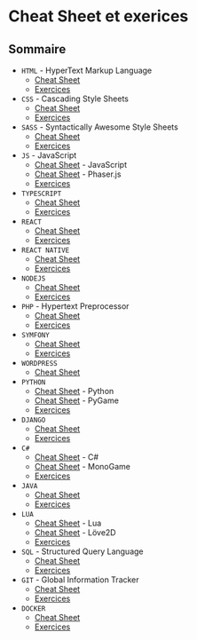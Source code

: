 # Cheat Sheet et exerices

## Sommaire
- `HTML` - HyperText Markup Language
  - [Cheat Sheet](./html/readme.md)
  - [Exercices](./html/exercices/readme.md)
- `CSS` - Cascading Style Sheets
  - [Cheat Sheet](./css/readme.md)
  - [Exercices](./css/exercices/readme.md)
- `SASS` - Syntactically Awesome Style Sheets
  - [Cheat Sheet](./sass/readme.md)
  - [Exercices](./sass/exercices/readme.md)
- `JS` - JavaScript
  - [Cheat Sheet](./javascript/readme.md) - JavaScript
  - [Cheat Sheet](./javascript/phaser/readme.md) - Phaser.js
  - [Exercices](./javascript/exercices/readme.md)
- `TYPESCRIPT`
  - [Cheat Sheet](./typescript/readme.md)
  - [Exercices](./typescript/exercices/readme.md)
- `REACT`
    - [Cheat Sheet](./react/readme.md)
    - [Exercices](./react/exercices/readme.md)
- `REACT NATIVE`
    - [Cheat Sheet](./react_native/readme.md)
    - [Exercices](./react_native/exercices/readme.md)
- `NODEJS`
  - [Cheat Sheet](./nodejs/readme.md)
  - [Exercices](./nodejs/exercices/readme.md)
- `PHP` - Hypertext Preprocessor
  - [Cheat Sheet](./php/readme.md)
  - [Exercices](./php/exercices/readme.md)
- `SYMFONY`
  - [Cheat Sheet](./symfony/readme.md)
  - [Exercices](./symfony/exercices/readme.md)
- `WORDPRESS`
    - [Cheat Sheet](./wordpress/readme.md) 
- `PYTHON`
  - [Cheat Sheet](./python/readme.md) - Python
  - [Cheat Sheet](./python/pygame/readme.md) - PyGame
  - [Exercices](./python/exercices/readme.md)
- `DJANGO`
  - [Cheat Sheet](./django/readme.md)
  - [Exercices](./django/exercices/readme.md)
- `C#`
  - [Cheat Sheet](./csharp/readme.md) - C#
  - [Cheat Sheet](./csharp/monogame/readme.md) - MonoGame
  - [Exercices](./csharp/exercices/readme.md)
- `JAVA`
  - [Cheat Sheet](./java/readme.md)
  - [Exercices](./java/exercices/readme.md)
- `LUA`
    - [Cheat Sheet](./lua/readme.md) - Lua
    - [Cheat Sheet](./lua/pygame/readme.md) - Löve2D
    - [Exercices](./lua/exercices/readme.md)
- `SQL` - Structured Query Language
    - [Cheat Sheet](./sql/readme.md)
    - [Exercices](./sql/exercices/readme.md)
- `GIT` - Global Information Tracker
    - [Cheat Sheet](./git/readme.md)
    - [Exercices](./git/exercices/readme.md)
- `DOCKER`
  - [Cheat Sheet](./docker/readme.md)
  - [Exercices](./docker/exercices/readme.md)